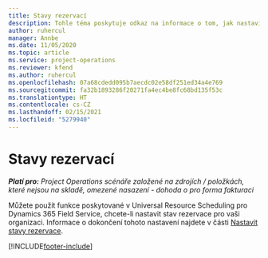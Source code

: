 ```yaml
---
title: Stavy rezervací
description: Tohle téma poskytuje odkaz na informace o tom, jak nastavit stavy rezervací v Project Operations.
author: ruhercul
manager: Annbe
ms.date: 11/05/2020
ms.topic: article
ms.service: project-operations
ms.reviewer: kfend
ms.author: ruhercul
ms.openlocfilehash: 07a68cdedd095b7aecdc02e58df251ed34a4e769
ms.sourcegitcommit: fa32b1893286f20271fa4ec4be8fc68bd135f53c
ms.translationtype: HT
ms.contentlocale: cs-CZ
ms.lasthandoff: 02/15/2021
ms.locfileid: "5279940"
---
```

# <a name="booking-statuses"></a>Stavy rezervací

_**Platí pro:** Project Operations scénáře založené na zdrojích / položkách, které nejsou na skladě, omezené nasazení - dohoda o pro forma fakturaci_

Můžete použít funkce poskytované v Universal Resource Scheduling pro Dynamics 365 Field Service, chcete-li nastavit stav rezervace pro vaši organizaci. Informace o dokončení tohoto nastavení najdete v části [Nastavit stavy rezervace](https://docs.microsoft.com/dynamics365/field-service/set-up-booking-statuses).


[!INCLUDE[footer-include](../includes/footer-banner.md)]